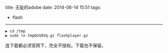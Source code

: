 title: 无耻的adobe
date: 2014-06-14 15:51
tags:
- flash 
---
``` 
▶ cd /tmp
▶ sudo ln tmpQoS8Vq.gz flashplayer.gz
``` 
连下载都必须官网下，完全不授权。下载也不保留。

